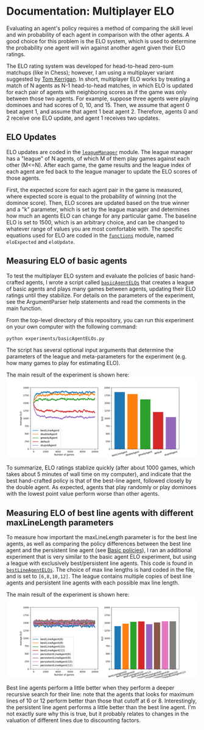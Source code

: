 # Documentation: Multiplayer ELO

Evaluating an agent's policy requires a method of comparing the skill level
and win probability of each agent in comparison with the other agents. A good
choice for this problem is the ELO system, which is used to determine the 
probability one agent will win against another agent given their ELO ratings. 

The ELO rating system was developed for head-to-head zero-sum matchups (like 
in Chess); however, I am using a multiplayer variant suggested by
[Tom Kerrigan](http://www.tckerrigan.com/Misc/Multiplayer_Elo/). In short,
multiplayer ELO works by treating a match of N agents as N-1 head-to-head
matches, in which ELO is updated for each pair of agents with neighboring 
scores as if the game was only between those two agents. For example, suppose
three agents were playing dominoes and had scores of 0, 10, and 15. Then, 
we assume that agent 0 beat agent 1, and assume that agent 1 beat agent 2. 
Therefore, agents 0 and 2 receive one ELO update, and agent 1 receives two 
updates.

## ELO Updates
ELO updates are coded in the [`leagueManager`](../dominoes/leagueManager.py)
module. The league manager has a "league" of N agents, of which M of them play
games against each other (M<=N). After each game, the game results and the 
league index of each agent are fed back to the league manager to update the 
ELO scores of those agents. 

First, the expected score for each agent pair in the game is measured, where 
expected score is equal to the probability of winning (not the dominoe score). 
Then, ELO scores are updated based on the true winner and a "k" parameter, 
which is set by the league manager and determines how much an agents ELO can 
change for any particular game. The baseline ELO is set to 1500, which is an 
arbitrary choice, and can be changed to whatever range of values you are most
comfortable with. The specific equations used for ELO are coded in the 
[`functions`](../dominoes/functions.py) module, named `eloExpected` and 
`eloUpdate`. 

## Measuring ELO of basic agents
To test the multiplayer ELO system and evaluate the policies of basic 
hand-crafted agents, I wrote a script called 
[`basicAgentELOs`](../experiments/basicAgentELOs.py) that creates a league of
basic agents and plays many games between agents, updating their ELO ratings 
until they stabilize. For details on the parameters of the experiment, see the
ArgumentParser help statements and read the comments in the main function. 

From the top-level directory of this repository, you can run this experiment
on your own computer with the following command:
```
python experiments/basicAgentELOs.py
```
The script has several optional input arguments that determine the parameters
of the league and meta-parameters for the experiment (e.g. how many games to 
play for estimating ELO). 

The main result of the experiment is shown here:
![elo figure](media/basicAgentELOs.png)

To summarize, ELO ratings stablize quickly (after about 1000 games, which 
takes about 5 minutes of wall time on my computer), and indicate that the best
hand-crafted policy is that of the best-line agent, followed closely by the 
double agent. As expected, agents that play randomly or play dominoes with the 
lowest point value perform worse than other agents. 

## Measuring ELO of best line agents with different maxLineLength parameters
To measure how important the maxLineLength parameter is for the best line 
agents, as well as comparing the policy differences between the best line
agent and the persistent line agent (see [Basic policies](basicPolicies.md)),
I ran an additional experiment that is very similar to the basic agent ELO 
experiment, but using a league with exclusively best/persistent line agents. 
This code is found in 
[`bestLineAgentELOs`](../experiments/bestLineAgentELOs.py). The choice of max
line lengths is hard coded in the file, and is set to `[6,8,10,12]`. The 
league contains multiple copies of best line agents and persistent line agents
with each possible max line length. 

The main result of the experiment is shown here: 
![bestline elo figure](media/bestLineAgentELOs.png)

Best line agents perform a little better when they perform a deeper recursive
search for their line: note that the agents that looks for maximum lines of 10
or 12 perform better than those that cutoff at 6 or 8. Interestingly, the
persistent line agent performs a little better than the best line agent. I'm 
not exactly sure why this is true, but it probably relates to changes in the 
valuation of different lines due to discounting factors. 
